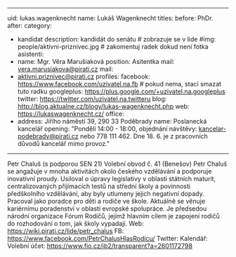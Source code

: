 
---
uid: lukas.wagenknecht
name:    Lukáš Wagenknecht
titles:
  before: PhDr.
  after:
category:
  - kandidat
description: kandidát do senátu # zobrazuje se v lide
#img: people/aktivni-priznivec.jpg # zakomentuj radek dokud není fotka
asistenti:
  - name: Mgr. Věra Marušiaková
    position: Asitentka
    mail: vera.marusiakova@pirati.cz
mail:
  - aktivni.priznivec@pirati.cz
profiles:
  facebook: https://www.facebook.com/uzivatel.na.fb  # pokud nema, staci smazat tuto radku
  googleplus: https://plus.google.com/+uzivatel.na.googleplus
  twitter: https://twitter.com/uzivatel.na.twitteru
  blog: http://blog.aktualne.cz/blogy/lukas-wagenknecht.php
  web: https://lukaswagenknecht.cz/
office:
  - address: Jiřího náměstí 39, 290 33  Poděbrady
    name: Poslanecká kancelář
    opening: "Pondělí 14:00 - 18:00, objednání návštěvy: kancelar-podebrady@pirati.cz nebo 778 111 462. Dne 18. 6. je z pracovních důvodů kancelář mimo provoz."
---

Petr Chaluš (s podporou SEN 21)
Volební obvod č. 41 (Benešov)
Petr Chaluš se angažuje v mnoha aktivitách okolo českého vzdělávání a podporuje inovativní proudy. Usiloval o úpravy legislativy v oblasti státních maturit, centralizovaných přijímacích testů na střední školy a povinnosti předškolního vzdělávání, aby byly utlumeny jejich negativní dopady.  Pracoval jako poradce pro děti a rodiče ve škole. Aktuálně se věnuje kariérnímu poradenství v oblasti evropské spolupráce. Je předsedou národní organizace Fórum Rodičů, jejímž hlavním cílem je zapojení rodičů do rozhodování o tom, jak školy vypadají.
Web: https://wiki.pirati.cz/lide/petr_chalus
FB: https://www.facebook.com/PetrChalusHlasRodicu/
Twitter:
Kalendář:
Volební účet: https://www.fio.cz/ib2/transparent?a=2601172798

